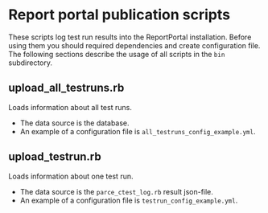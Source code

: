 # Report portal publication scripts

These scripts log test run results into the ReportPortal installation. Before using them
you should required dependencies and create configuration file. The following sections describe
the usage of all scripts in the `bin` subdirectory.

## upload_all_testruns.rb

Loads information about all test runs.

* The data source is the database.
* An example of a configuration file is `all_testruns_config_example.yml`.

## upload_testrun.rb

Loads information about one test run.

* The data source is the `parce_ctest_log.rb` result json-file.
* An example of a configuration file is `testrun_config_example.yml`.
